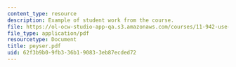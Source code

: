 ```yaml
---
content_type: resource
description: Example of student work from the course.
file: https://ol-ocw-studio-app-qa.s3.amazonaws.com/courses/11-942-use-of-joint-fact-finding-in-science-intensive-policy-disputes-part-ii-spring-2004/62f3b9b09fb336b190833eb87ecded72_peyser.pdf
file_type: application/pdf
resourcetype: Document
title: peyser.pdf
uid: 62f3b9b0-9fb3-36b1-9083-3eb87ecded72
---
```

